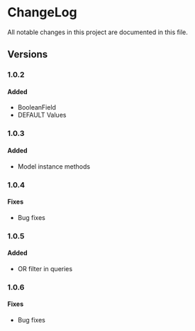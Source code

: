 # ChangeLog

All notable changes in this project are documented in this file.

## Versions

### 1.0.2

#### Added

- BooleanField
- DEFAULT Values


### 1.0.3

#### Added

- Model instance methods


### 1.0.4

#### Fixes

- Bug fixes


### 1.0.5

#### Added

- OR filter in queries


### 1.0.6

#### Fixes

- Bug fixes
